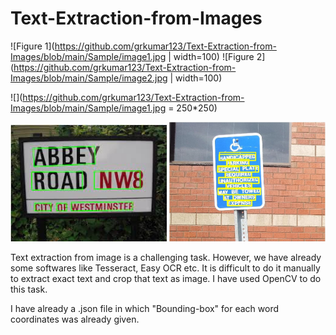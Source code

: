 # Text-Extraction-from-Images
![Figure 1](https://github.com/grkumar123/Text-Extraction-from-Images/blob/main/Sample/image1.jpg | width=100)
![Figure 2](https://github.com/grkumar123/Text-Extraction-from-Images/blob/main/Sample/image2.jpg | width=100)

![](https://github.com/grkumar123/Text-Extraction-from-Images/blob/main/Sample/image1.jpg = 250*250)

<img src="https://github.com/grkumar123/Text-Extraction-from-Images/blob/main/Sample/image1.jpg?raw=true" width="250">  <img src="https://github.com/grkumar123/Text-Extraction-from-Images/blob/main/Sample/image2.jpg?raw=true" width="250">

Text extraction from image is a challenging task. However, we have already some softwares like Tesseract, Easy OCR etc. It is difficult to do it manually to extract exact text and crop that text as image. I have used OpenCV to do this task.

I have already a .json file in which "Bounding-box" for each word coordinates was already given.

